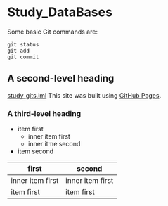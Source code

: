 # Study_DataBases
Some basic Git commands are:
```
git status
git add
git commit
```
## A second-level heading
[study_gits.iml](./study_gits.iml)
This site was built using [GitHub Pages](https://pages.github.com/).


### A third-level heading
- item first
    - inner item first
    - inner itme second  
- item second

| first | second |
| -- | -- |
| inner item first | inner item first |
|  item first |  item first |

  
